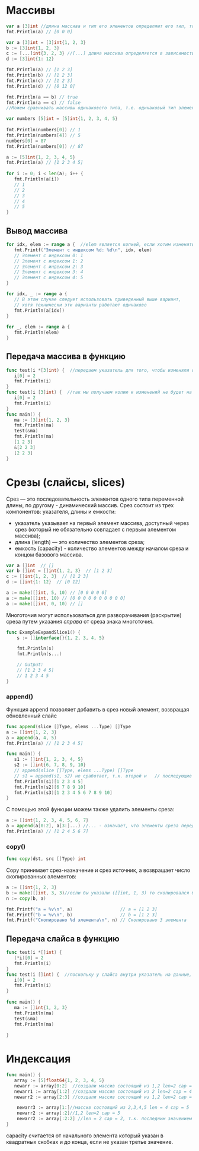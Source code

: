 # Массивы
```go
var a [3]int //длина массива и тип его элементов определяют его тип, то есть var a [5]int имеет другой тип в отличии от var a [3]int
fmt.Println(a) // [0 0 0]

var a [3]int = [3]int{1, 2, 3} 
b := [3]int{1, 2, 3} 
c := [...]int{3, 2, 3} //[...] длина массива определяется в зависимости от количества элементов, но такой вариант не рекомендуется для использования
d := [3]int{1: 12} 

fmt.Println(a) // [1 2 3] 
fmt.Println(b) // [1 2 3] 
fmt.Println(c) // [1 2 3] 
fmt.Println(d) // [0 12 0]

fmt.Println(a == b) // true 
fmt.Println(a == c) // false
//Можем сравнивать массивы одинакового типа, т.е. одинаковый тип элементов и размер

var numbers [5]int = [5]int{1, 2, 3, 4, 5}  
  
fmt.Println(numbers[0]) // 1  
fmt.Println(numbers[4]) // 5  
numbers[0] = 87  
fmt.Println(numbers[0]) // 87

a := [5]int{1, 2, 3, 4, 5}  
fmt.Println(a) // [1 2 3 4 5]  
  
for i := 0; i < len(a); i++ {  
   fmt.Println(a[i])  
   // 1  
   // 2   
   // 3   
   // 4   
   // 5
}
```

## Вывод массива
```go
for idx, elem := range a {  //elem является копией, если хотим изменить, нужно обращаться по иденксу
   fmt.Printf("Элемент с индексом %d: %d\n", idx, elem)  
   // Элемент с индексом 0: 1  
   // Элемент с индексом 1: 2   
   // Элемент с индексом 2: 3   
   // Элемент с индексом 3: 4   
   // Элемент с индексом 4: 5
}

for idx, _ := range a {  
   // В этом случае следует использовать приведенный выше вариант,  
   // хотя технически эти варианты работают одинаково   
   fmt.Println(a[idx])  
}  
  
for _, elem := range a {  
   fmt.Println(elem)  
}

```

## Передача массива в функцию
```go
func test(i *[3]int) {  //передаем указатель для того, чтобы изменяли оригинал
   i[0] = 2  
   fmt.Println(i)  
}  
func test(i [3]int) {  //так мы получаем копию и изменений не будет на вызывающей стороне
   i[0] = 2  
   fmt.Println(i)  
}
func main() {  
   ma := [3]int{1, 2, 3}  
   fmt.Println(ma)  
   test(&ma)  
   fmt.Println(ma)  
   [1 2 3]  
   &[2 2 3]  
   [2 2 3]  
}
```

# Срезы (слайсы, slices)
Срез — это последовательность элементов одного типа переменной длины, по другому - динамический массив. Срез состоит из трех компонентов: указателя, длины и емкости:
-   указатель указывает на первый элемент массива, доступный через срез (который не обязательно совпадает с первым элементом массива);
-   длина (length) — это количество элементов среза;
-   емкость (capacity) - количество элементов между началом среза и концом базового массива.

```go
var a []int  // [] 
var b []int = []int{1, 2, 3}  // [1 2 3]
c := []int{1, 2, 3}  // [1 2 3]
d := []int{1: 12}  // [0 12]

a := make([]int, 5, 10) // [0 0 0 0 0] 
a := make([]int, 10) // [0 0 0 0 0 0 0 0 0 0] 
a := make([]int, 0, 10) // []

```

Многоточия могут использоваться для разворачивания (раскрытие) среза путем указания _справа_ от среза знака многоточия.

```go
func ExampleExpandSlice1() {
	s := []interface{}{1, 2, 3, 4, 5}

	fmt.Println(s)
	fmt.Println(s...)

	// Output:
	// [1 2 3 4 5]
	// 1 2 3 4 5
}
```

### append()
Функция append позволяет добавить в срез новый элемент, возвращая обновленный слайс

```go
func append(slice []Type, elems ...Type) []Type
a := []int{1, 2, 3} 
a = append(a, 4, 5) 
fmt.Println(a) // [1 2 3 4 5]
```


```go
func main() {  
   s1 := []int{1, 2, 3, 4, 5}  
   s2 := []int{6, 7, 8, 9, 10}  
   // append(slice []Type, elems ...Type) []Type  
   // s1 = append(s1, s2) не сработает, т.к. второй и   // последующие аргументы в нашем случае должны быть int   s3 := append(s1, s2...)  
   fmt.Println(s1)[1 2 3 4 5]  
   fmt.Println(s2)[6 7 8 9 10]  
   fmt.Println(s3)[1 2 3 4 5 6 7 8 9 10]  
}
```

С помощью этой функции можем также удалить элементы среза:

```go
a := []int{1, 2, 3, 4, 5, 6, 7}
a = append(a[0:2], a[3:]...) //... - означает, что элементы среза передаются как отдельные аргументы
fmt.Println(a) // [1 2 4 5 6 7]
```

### copy()
```go
func copy(dst, src []Type) int
```

Copy принимает срез-назначение и срез источник, а возвращает число скопированных элементов:
```go
a := []int{1, 2, 3}
b := make([]int, 3, 3)//если бы указали ([]int, 1, 3) то скопировался бы один элемент
n := copy(b, a)

fmt.Printf("a = %v\n", a)                  // a = [1 2 3]
fmt.Printf("b = %v\n", b)                  // b = [1 2 3]
fmt.Printf("Скопировано %d элемента\n", n) // Скопировано 3 элемента
```

## Передача слайса в функцию
```go
func test(i *[]int) {  
   (*i)[0] = 2  
   fmt.Println(i)  
}  
func test(i []int) {  //поскольку у слайса внутри указатель на данные, то не обязательно передавать указатель
   i[0] = 2  
   fmt.Println(i)  
}  
  
func main() {  
   ma := []int{1, 2, 3}  
   fmt.Println(ma)  
   test(&ma)  
   fmt.Println(ma)  
  
}
```

# Индексация
```go
func main() {  
   array := [5]float64{1, 2, 3, 4, 5}  
   newarr := array[0:2]  //создали массив состоящий из 1,2 len=2 cap = 5  
   newarr1 := array[1:2] //создали массив состоящий из 2 len=2 cap = 4  
   newarr2 := array[2:3] //создали массив состоящий из 1,2 len=2 cap = 3    

	newarr3 := array[1:]//массив состоящий из 2,3,4,5 len = 4 cap = 5
	newarr2 := array[:2]//1,2 len=2 cap = 5
	newarr2 := array[:2:2] //len = 2 cap = 2, т.к. последним значением указываем наш capacity
}
```

capacity считается от начального элемента который указан в квадратных скобках и до конца, если не указан третье значение.